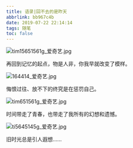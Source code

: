 ```yaml
---
title: 语录|回不去的是昨天
abbrlink: bb967c4b
date: 2019-07-22 22:14:14
tags: 随笔
toc: false
---
```


![tim15651561g_爱奇艺.jpg](http://cdn.anyway1314.cn/imagetim15651561g_爱奇艺.jpg)

 再回到记忆的起点，物是人非，你我早就改变了模样。
<!--more-->
![164414_爱奇艺.jpg](http://cdn.anyway1314.cn/image164414_爱奇艺.jpg)

 悔恨过往、放不下的终究是在惩罚自己。

![tim651561g_爱奇艺.jpg](http://cdn.anyway1314.cn/imagetim651561g_爱奇艺.jpg)

 时间带走了青春，也带走了我所有的幻想和遗憾。

![ti5645145g_爱奇艺.jpg](http://cdn.anyway1314.cn/imageti5645145g_爱奇艺.jpg)

 旧时光总是引人遐想……

